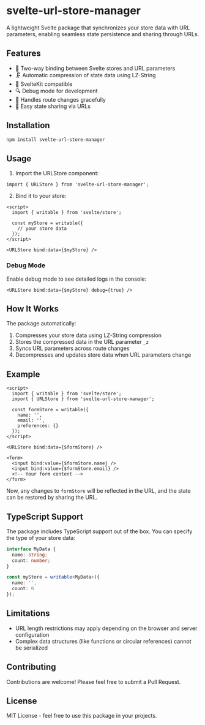 # svelte-url-store-manager

A lightweight Svelte package that synchronizes your store data with URL parameters, enabling seamless state persistence and sharing through URLs.

## Features

- 🔄 Two-way binding between Svelte stores and URL parameters
- 🗜️ Automatic compression of state data using LZ-String
- 📱 SvelteKit compatible
- 🔍 Debug mode for development
- 🔀 Handles route changes gracefully
- 🔗 Easy state sharing via URLs

## Installation

```bash
npm install svelte-url-store-manager
```

## Usage

1. Import the URLStore component:
```svelte
import { URLStore } from 'svelte-url-store-manager';
```

2. Bind it to your store:
```svelte
<script>
  import { writable } from 'svelte/store';
  
  const myStore = writable({
    // your store data
  });
</script>

<URLStore bind:data={$myStore} />
```

### Debug Mode

Enable debug mode to see detailed logs in the console:

```svelte
<URLStore bind:data={$myStore} debug={true} />
```

## How It Works

The package automatically:
1. Compresses your store data using LZ-String compression
2. Stores the compressed data in the URL parameter `_z`
3. Syncs URL parameters across route changes
4. Decompresses and updates store data when URL parameters change

## Example

```svelte
<script>
  import { writable } from 'svelte/store';
  import { URLStore } from 'svelte-url-store-manager';

  const formStore = writable({
    name: '',
    email: '',
    preferences: {}
  });
</script>

<URLStore bind:data={$formStore} />

<form>
  <input bind:value={$formStore.name} />
  <input bind:value={$formStore.email} />
  <!-- Your form content -->
</form>
```

Now, any changes to `formStore` will be reflected in the URL, and the state can be restored by sharing the URL.

## TypeScript Support

The package includes TypeScript support out of the box. You can specify the type of your store data:

```typescript
interface MyData {
  name: string;
  count: number;
}

const myStore = writable<MyData>({
  name: '',
  count: 0
});
```

## Limitations

- URL length restrictions may apply depending on the browser and server configuration
- Complex data structures (like functions or circular references) cannot be serialized

## Contributing

Contributions are welcome! Please feel free to submit a Pull Request.

## License

MIT License - feel free to use this package in your projects.